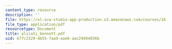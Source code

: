```yaml
---
content_type: resource
description: ''
file: https://ol-ocw-studio-app-production.s3.amazonaws.com/courses/16-622-experimental-projects-ii-fall-2003/677c23294b557aa9aae6aac29494036b_alziati_bennett.pdf
file_type: application/pdf
resourcetype: Document
title: alziati_bennett.pdf
uid: 677c2329-4b55-7aa9-aae6-aac29494036b
---
```

